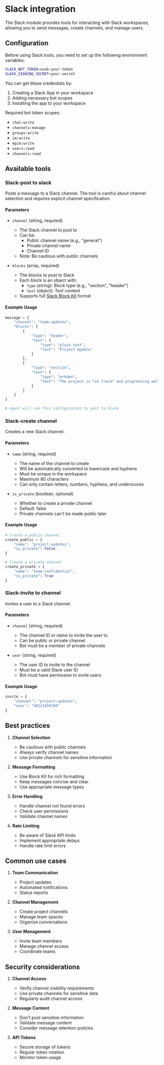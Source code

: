 # Slack integration

The Slack module provides tools for interacting with Slack workspaces, allowing you to send messages, create channels, and manage users.

## Configuration

Before using Slack tools, you need to set up the following environment variables:

```bash
SLACK_BOT_TOKEN=xoxb-your-token
SLACK_SIGNING_SECRET=your-secret
```

You can get these credentials by:
1. Creating a Slack App in your workspace
2. Adding necessary bot scopes
3. Installing the app to your workspace

Required bot token scopes:
- `chat:write`
- `channels:manage`
- `groups:write`
- `im:write`
- `mpim:write`
- `users:read`
- `channels:read`

## Available tools

### Slack-post to slack

Posts a message to a Slack channel. The tool is careful about channel selection and requires explicit channel specification.

#### Parameters

- `channel` (string, required)
  - The Slack channel to post to
  - Can be:
    - Public channel name (e.g., "general")
    - Private channel name
    - Channel ID
  - Note: Be cautious with public channels

- `blocks` (array, required)
  - The blocks to post to Slack
  - Each block is an object with:
    - `type` (string): Block type (e.g., "section", "header")
    - `text` (object): Text content
  - Supports full [Slack Block Kit](https://api.slack.com/block-kit) format

#### Example Usage

```python
message = {
    "channel": "team-updates",
    "blocks": [
        {
            "type": "header",
            "text": {
                "type": "plain_text",
                "text": "Project Update"
            }
        },
        {
            "type": "section",
            "text": {
                "type": "mrkdwn",
                "text": "The project is *on track* and progressing well!"
            }
        }
    ]
}

# Agent will use this configuration to post to Slack
```

### Slack-create channel

Creates a new Slack channel.

#### Parameters

- `name` (string, required)
  - The name of the channel to create
  - Will be automatically converted to lowercase and hyphens
  - Must be unique in the workspace
  - Maximum 80 characters
  - Can only contain letters, numbers, hyphens, and underscores

- `is_private` (boolean, optional)
  - Whether to create a private channel
  - Default: false
  - Private channels can't be made public later

#### Example Usage

```python
# Create a public channel
create_public = {
    "name": "project-updates",
    "is_private": False
}

# Create a private channel
create_private = {
    "name": "team-confidential",
    "is_private": True
}
```

### Slack-invite to channel

Invites a user to a Slack channel.

#### Parameters

- `channel` (string, required)
  - The channel ID or name to invite the user to
  - Can be public or private channel
  - Bot must be a member of private channels

- `user` (string, required)
  - The user ID to invite to the channel
  - Must be a valid Slack user ID
  - Bot must have permission to invite users

#### Example Usage

```python
invite = {
    "channel": "project-updates",
    "user": "U0123456789"
}
```

## Best practices

1. **Channel Selection**
   - Be cautious with public channels
   - Always verify channel names
   - Use private channels for sensitive information

2. **Message Formatting**
   - Use Block Kit for rich formatting
   - Keep messages concise and clear
   - Use appropriate message types

3. **Error Handling**
   - Handle channel not found errors
   - Check user permissions
   - Validate channel names

4. **Rate Limiting**
   - Be aware of Slack API limits
   - Implement appropriate delays
   - Handle rate limit errors

## Common use cases

1. **Team Communication**
   - Project updates
   - Automated notifications
   - Status reports

2. **Channel Management**
   - Create project channels
   - Manage team spaces
   - Organize conversations

3. **User Management**
   - Invite team members
   - Manage channel access
   - Coordinate teams

## Security considerations

1. **Channel Access**
   - Verify channel visibility requirements
   - Use private channels for sensitive data
   - Regularly audit channel access

2. **Message Content**
   - Don't post sensitive information
   - Validate message content
   - Consider message retention policies

3. **API Tokens**
   - Secure storage of tokens
   - Regular token rotation
   - Monitor token usage 